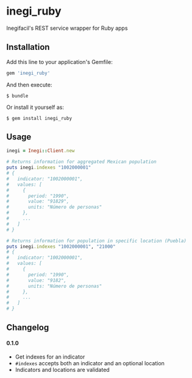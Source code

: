 # inegi_ruby

Inegifacil's REST service wrapper for Ruby apps

## Installation

Add this line to your application's Gemfile:

```ruby
gem 'inegi_ruby'
```

And then execute:

    $ bundle

Or install it yourself as:

    $ gem install inegi_ruby

## Usage

```ruby
inegi = Inegi::Client.new

# Returns information for aggregated Mexican population
puts inegi.indexes "1002000001"
# {
#   indicator: "1002000001",
#   values: [
#     {
#       period: "1990",
#       value: "91829",
#       units: "Número de personas"
#     },
#     ...
#   ]
# }

# Returns information for population in specific location (Puebla)
puts inegi.indexes "1002000001", "21000"
# {
#   indicator: "1002000001",
#   values: [
#     {
#       period: "1990",
#       value: "9182",
#       units: "Número de personas"
#     },
#     ...
#   ]
# }
```

## Changelog

#### 0.1.0
* Get indexes for an indicator
* `#indexes` accepts both an indicator and an optional location
* Indicators and locations are validated
